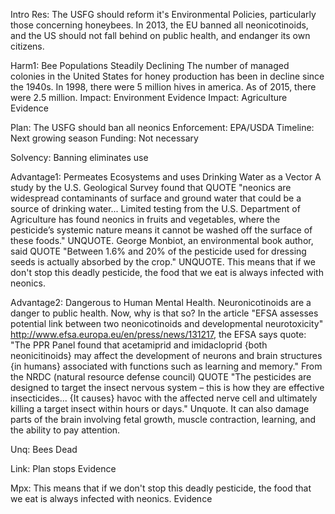 Intro
	Res: The USFG should reform it's Environmental Policies, particularly those concerning honeybees.
	In 2013, the EU banned all neonicotinoids, and the US should not fall behind on public health, and endanger its own citizens.
	

Harm1: Bee Populations Steadily Declining
	The number of managed colonies in the United States for honey production has been in decline since the 1940s. In 1998, there were 5 million hives in america. As of 2015, there were 2.5 million. 
	Impact: Environment
		Evidence
	Impact: Agriculture
		Evidence

Plan: The USFG should ban all neonics
	Enforcement: EPA/USDA
	Timeline: Next growing season
	Funding: Not necessary

Solvency: Banning eliminates use


Advantage1: Permeates Ecosystems and uses Drinking Water as a Vector
	A study by the U.S. Geological Survey found that QUOTE "neonics are widespread contaminants of surface and ground water that could be a source of drinking water... Limited testing from the U.S. Department of Agriculture has found neonics in fruits and vegetables, where the pesticide’s systemic nature means it cannot be washed off the surface of these foods." UNQUOTE. George Monbiot, an environmental book author, said QUOTE "Between 1.6% and 20% of the pesticide used for dressing seeds is actually absorbed by the crop." UNQUOTE. This means that if we don't stop this deadly pesticide, the food that we eat is always infected with neonics.

Advantage2: Dangerous to Human Mental Health.
	Neuronicotinoids are a danger to public health. Now, why is that so? In the article "EFSA assesses potential link between two neonicotinoids and developmental neurotoxicity" http://www.efsa.europa.eu/en/press/news/131217, the EFSA says quote: "The PPR Panel found that acetamiprid  and imidacloprid {both neonicitinoids} may affect the development of neurons and brain structures {in humans} associated with functions such as learning and memory." From the NRDC (natural resource defense council) QUOTE "The pesticides are designed to target the insect nervous system – this is how they are effective insecticides... {It causes} havoc with the affected nerve cell and ultimately killing a target insect within hours or days." Unquote. It can also damage parts of the brain involving fetal growth, muscle contraction, learning, and the ability to pay attention.

Unq: Bees Dead

Link: Plan stops
	Evidence

Mpx: This means that if we don't stop this deadly pesticide, the food that we eat is always infected with neonics.
	Evidence
